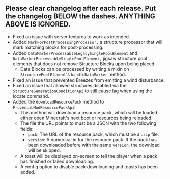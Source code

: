 Please clear changelog after each release.
Put the changelog BELOW the dashes. ANYTHING ABOVE IS IGNORED.
-----------------
- Fixed an issue with server textures to work as intended.
- Added `MarkForPostProcessingProcessor,` a structure processor that will mark matching blocks for post-processing.
- Added `DataMarkerProcessableLegacySinglePoolElement` and `DataMarkerProcessableSinglePoolElement,` jigsaw structure pool elements that does not remove Structure Blocks upon being placed.
  - Data Blocks can be processed by writing a mixin on `StructurePoolElement`'s `handleDataMarker` method.
- Fixed an issue that prevented Breezes from emitting a wind disturbance.
- Fixed an issue that allowed structures disabled via the `StructureGenerationConditionApi` to still cause lag when using the locate command.
- Added the `downloadResourcePack` method to `FrozenLibModResourcePackApi`!
  - This method will download a resource pack, which will be loaded either open Minecraft's next boot or resources being reloaded.
  - The file the URL points to must be a JSON with the two following fields:
    - `pack`: The URL of the resource pack, which must be a `.zip` file.
    - `version`: A numerical id for the resource pack. If the pack has been downloaded before with the same `version`, the download will be skipped.
  - A toast will be displayed on-screen to tell the player when a pack has finished or failed downloading.
  - A config option to disable pack downloading and toasts has been added.
